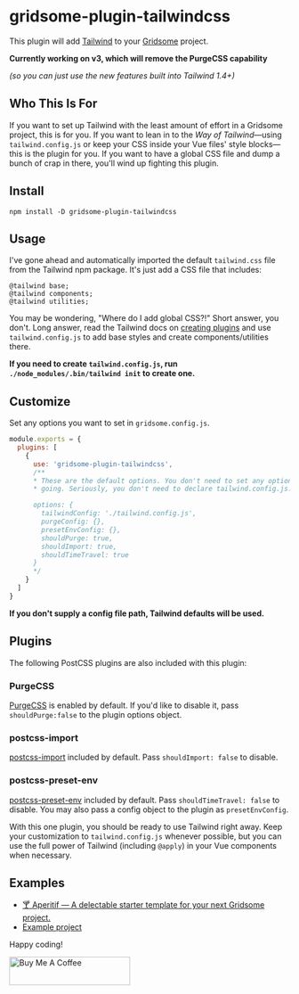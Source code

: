 # gridsome-plugin-tailwindcss

This plugin will add [Tailwind](http://tailwindcss.com) to your
[Gridsome](http://gridsome.org) project.

**Currently working on v3, which will remove the PurgeCSS capability**

*(so you can just use the new features built into Tailwind 1.4+)*

## Who This Is For

If you want to set up Tailwind with the least amount of effort in a Gridsome
project, this is for you. If you want to lean in to the *Way of
Tailwind*&mdash;using `tailwind.config.js` or keep your CSS inside your Vue
files' style blocks&mdash;this is the plugin for you. If you want to have a
global CSS file and dump a bunch of crap in there, you'll wind up fighting this
plugin.

## Install

`npm install -D gridsome-plugin-tailwindcss`


## Usage

I've gone ahead and automatically imported the default `tailwind.css` file from
the Tailwind npm package. It's just add a CSS file that includes:

```postcss
@tailwind base;
@tailwind components;
@tailwind utilities;
```

You may be wondering, "Where do I add global CSS?!" Short answer, you don't.
Long answer, read the Tailwind docs on [creating plugins][plugins] and use
`tailwind.config.js` to add base styles and create components/utilities there.

**If you need to create `tailwind.config.js`, run `./node_modules/.bin/tailwind
init` to create one.**

[plugins]: https://tailwindcss.com/docs/plugins/#app

## Customize

Set any options you want to set in `gridsome.config.js`.

```javascript
module.exports = {
  plugins: [
    {
      use: 'gridsome-plugin-tailwindcss',
      /**
      * These are the default options. You don't need to set any options to get
      * going. Seriously, you don't need to declare tailwind.config.js.

      options: {
        tailwindConfig: './tailwind.config.js',
        purgeConfig: {},
        presetEnvConfig: {},
        shouldPurge: true,
        shouldImport: true,
        shouldTimeTravel: true
      }
      */
    }
  ]
}
```

**If you don't supply a config file path, Tailwind defaults will be used.**



## Plugins

The following PostCSS plugins are also included with this plugin:

### PurgeCSS

[PurgeCSS](https://www.purgecss.com/with-postcss) is enabled by default. If
you'd like to disable it, pass `shouldPurge:false` to the plugin options
object.

### postcss-import

[postcss-import](https://github.com/postcss/postcss-import) included by
default. Pass `shouldImport: false` to disable.

### postcss-preset-env

[postcss-preset-env](https://github.com/csstools/postcss-preset-env) included
by default. Pass `shouldTimeTravel: false` to disable. You may also pass a
config object to the plugin as `presetEnvConfig`.

With this one plugin, you should be ready to use Tailwind right away. Keep your
customization to `tailwind.config.js` whenever possible, but you can use the
full power of Tailwind (including `@apply`) in your Vue components when
necessary.

## Examples

- [🍸 Aperitif &mdash; A delectable starter template for your next Gridsome project.](https://github.com/brandonpittman/aperitif)
- [Example project](http://github.com/brandonpittman/gridsome-plugin-tailwindcss-ffs)

Happy coding!

<a href="https://www.buymeacoffee.com/blp" target="_blank"><img src="https://cdn.buymeacoffee.com/buttons/default-blue.png" alt="Buy Me A Coffee" style="height: 51px !important;width: 217px !important;" ></a>
